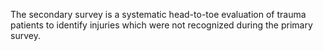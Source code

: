 The secondary survey is a systematic head-to-toe evaluation of trauma patients to identify injuries which were not recognized during the primary survey.